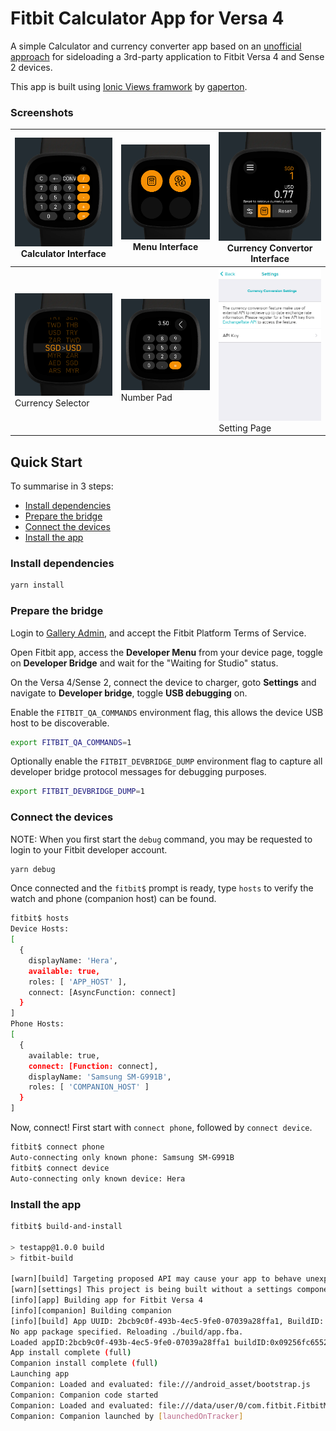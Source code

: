 # Fitbit Calculator App for Versa 4 

A simple Calculator and currency converter app based on an [unofficial approach](https://github.com/cmengler/fitbit-app-versa4) for sideloading a 3rd-party application to Fitbit Versa 4 and Sense 2 devices.

This app is built using [Ionic Views framwork](https://github.com/gaperton/ionic-views) by [gaperton](https://twitter.com/gaperton).

### Screenshots
| ![calculator-screen](screenshots/calculator-screen.png) Calculator Interface| ![menu-screen](screenshots/menu-screen.png) Menu Interface| ![currency-screen](screenshots/currency-screen.png) Currency Convertor Interface |
| --- | --- | --- |
| ![currency-selector-screen](screenshots/currency-selector-screen.png) Currency Selector| ![number-selector-screen](screenshots/number-selector-screen.png) Number Pad| ![setting-screen](screenshots/setting-screen.png) Setting Page |

## Quick Start

To summarise in 3 steps:

- [Install dependencies](#install-dependencies)
- [Prepare the bridge](#prepare-the-bridge)
- [Connect the devices](#connect-the-devices)
- [Install the app](#install-the-app)

### Install dependencies

```sh
yarn install
```

### Prepare the bridge

Login to [Gallery Admin](https://gam.fitbit.com/), and accept the Fitbit Platform Terms of Service.

Open Fitbit app, access the **Developer Menu** from your device page, toggle on **Developer Bridge** and wait for the "Waiting for Studio" status.

On the Versa 4/Sense 2, connect the device to charger, goto **Settings** and navigate to **Developer bridge**, toggle **USB debugging** on.

Enable the `FITBIT_QA_COMMANDS` environment flag, this allows the device USB host to be discoverable.

```sh
export FITBIT_QA_COMMANDS=1
```

Optionally enable the `FITBIT_DEVBRIDGE_DUMP` environment flag to capture all developer bridge protocol messages for debugging purposes.

```sh
export FITBIT_DEVBRIDGE_DUMP=1
```

### Connect the devices

NOTE: When you first start the `debug` command, you may be requested to login to your Fitbit developer account.

```sh
yarn debug
```

Once connected and the `fitbit$` prompt is ready, type `hosts` to verify the watch and phone (companion host) can be found.

```sh
fitbit$ hosts
Device Hosts:
[
  {
    displayName: 'Hera',
    available: true,
    roles: [ 'APP_HOST' ],
    connect: [AsyncFunction: connect]
  }
]
Phone Hosts:
[
  {
    available: true,
    connect: [Function: connect],
    displayName: 'Samsung SM-G991B',
    roles: [ 'COMPANION_HOST' ]
  }
]
```

Now, connect! First start with `connect phone`, followed by `connect device`.

```sh
fitbit$ connect phone
Auto-connecting only known phone: Samsung SM-G991B
fitbit$ connect device
Auto-connecting only known device: Hera
```

### Install the app

```sh
fitbit$ build-and-install

> testapp@1.0.0 build
> fitbit-build

[warn][build] Targeting proposed API may cause your app to behave unexpectedly. Use only when needed for development or QA.
[warn][settings] This project is being built without a settings component. Create a file named settings/index.tsx, settings/index.ts, settings/index.jsx or settings/index.js to add a settings component to your project.
[info][app] Building app for Fitbit Versa 4
[info][companion] Building companion
[info][build] App UUID: 2bcb9c0f-493b-4ec5-9fe0-07039a28ffa1, BuildID: 0x09256fc65528043a
No app package specified. Reloading ./build/app.fba.
Loaded appID:2bcb9c0f-493b-4ec5-9fe0-07039a28ffa1 buildID:0x09256fc65528043a
App install complete (full)
Companion install complete (full)
Launching app
Companion: Loaded and evaluated: file:///android_asset/bootstrap.js                                                                                (js-engine-bootstrap.html:9,1)
Companion: Companion code started                                                                                                                        (companion/index.js:5,1)
Companion: Loaded and evaluated: file:///data/user/0/com.fitbit.FitbitMobile/app_companions/2bcb9c0f-493b-4ec5-9fe0-07039a28ffa1/0x09256fc65528043a/companion.js                                                                                                                                                                                 (js-engine-bootstrap.html:9,1)
Companion: Companion launched by [launchedOnTracker]
```

